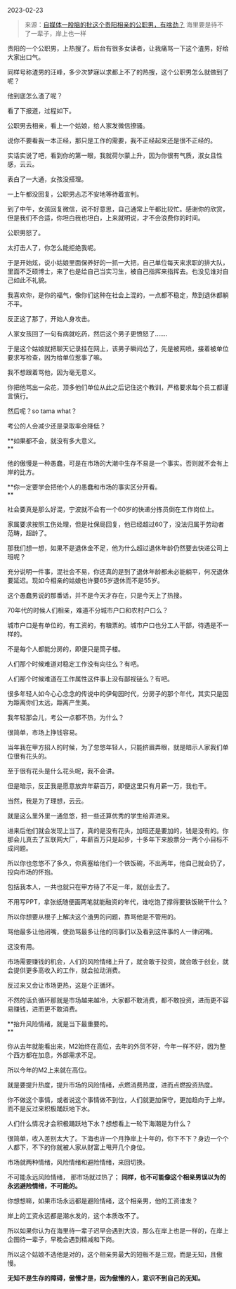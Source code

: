 2023-02-23

> 来源：[自媒体一股脑的批这个贵阳相亲的公职男，有啥劲？](http://mp.weixin.qq.com/s?__biz=MzU3NDc5Nzc0NQ==&mid=2247522962&idx=1&sn=68a00c3c9ef171c58c64b603a9d87c90&chksm=fd2e384cca59b15a1d8a65ac8d1824818c4a16aa144b2f26d2eeab63650de1025cbb0362c8d5&scene=27#wechat_redirect)
> 海里要是待不了一辈子，岸上也一样

贵阳的一个公职男，上热搜了。后台有很多女读者，让我痛骂一下这个渣男，好给大家出口气。  

同样号称渣男的汪峰，多少次梦寐以求都上不了的热搜，这个公职男怎么就做到了呢？

他到底怎么渣了呢？

看了下报道，过程如下。  

公职男去相亲，看上一个姑娘，给人家发微信撩骚。

说你不要看我一本正经，那只是工作的需要，我不正经起来还是很不正经的。  

实话实说了吧，看到你的第一眼，我就荷尔蒙上升，因为你很有气质，淑女且性感，云云。

表白了一大通，女孩没搭理。

一上午都没回复，公职男忐忑不安地等待着宣判。  

到了中午，女孩回复微信，说不好意思，自己通常上午都比较忙。感谢你的欣赏，但是我们不合适，你坦白我也坦白，上来就明说，才不会浪费你的时间。

公职男怒了。  

太打击人了，你怎么能拒绝我呢。  

于是开始炫，说小姑娘里面保养好的一抓一大把，自己单位每天来求职的排大队，里面不乏硕博士，来了也是给自己当实习生，被自己指挥来指挥去。也没见谁对自己如此不礼貌。

我喜欢你，是你的福气，像你们这种在社会上混的，一点都不稳定，熬到退休都躺不平。  

反正这了那了，开始人身攻击。  

人家女孩回了一句有病就吃药，然后这个男子更愤怒了.......

于是这个姑娘就把聊天记录挂在网上，该男子瞬间怂了，先是被网喷，接着被单位要求写检查，因为给单位惹事了嘛。  

我不想跟着骂他，因为毫无意义。  

你把他骂出一朵花，顶多他们单位从此之后记住这个教训，严格要求每个员工都谨言慎行。

然后呢？so tama what？

考公的人会减少还是录取率会降低？  

 **如果都不会，就没有多大意义。  
**

他的傲慢是一种愚蠢，可是在市场的大潮中生存不易是一个事实。否则就不会有上岸的比方。

 **你一定要学会把他个人的愚蠢和市场的事实区分开看。  
**

社会要真是那么好混，宁波就不会有一个60岁的快递分拣员倒在工作岗位上。  

家属要求按照工伤处理，但是社保局回复，他已经超过60了，没法归属于劳动者范畴，超龄了。

那我们想一想，如果不是退休金不足，他为什么超过退休年龄仍然要去快递公司上班呢？  

充分说明一件事，混社会不易，你还真的是到了退休年龄都未必能躺平，何况退休要延迟。现如今相亲的姑娘也许要65岁退休而不是55岁。

这个愚蠢男说的那番话，并不是今天才存在，只是今天上了热搜。  

70年代的时候人们相亲，难道不分城市户口和农村户口么？  

城市户口是有单位的，有工资的，有粮票的。城市户口也分工人干部，待遇是不一样的。

不是每个人都能分房的，即便只是筒子楼。

人们那个时候难道对稳定工作没有向往么？有吧。  

人们那个时候难道在工作属性这件事上没有鄙视链么？有吧。

很多年轻人如今心心念念的传说中的伊甸园时代，分房子的那个年代，其实只是因为距离你们太远，距离产生美。  

我年轻那会儿，考公一点都不热，为什么？  

很简单，市场上挣钱容易。  

当年我在甲方招人的时候，为了忽悠年轻人，只能挤眉弄眼，就是暗示人家我们单位很有花头的。  

至于很有花头是什么花头呢，我不会讲。  

但是暗示，反正我是愿意放弃年薪百万，即便这里只有月薪一万，我也干。  

当然，我是为了理想，云云。  

就是这么里外里一通忽悠，把一些还算优秀的学生给弄进来。

进来后他们就会发现上当了，真的是没有花头，加班还是要加的，钱是没有的。你那会儿真去了互联网大厂，年薪百万只是起步，十多年下来股票分一两个小目标不成问题。

所以你也忽悠不了多久，你真塞给他们一个铁饭碗，不出两年，他自己就会扔了，投向市场的怀抱。  

包括我本人，一共也就只在甲方待了不足一年，就创业去了。  

不用写PPT，拿张纸随便画两笔就能融资的年代，谁吃饱了撑得要铁饭碗干什么？  

所以你想要从根子上解决这个渣男的问题，靠骂他是不管用的。  

骂他最多让他闭嘴，使劲骂最多让他的同事们以及看到这件事的人一律闭嘴。  

这没有用。  

市场需要赚钱的机会，人们的风险情绪上升了，就会敢于投资，就会敢于创业，就会提供更多高收入的工作，就会拉动消费。  

反过来又会让市场更热，这是个正循环。  

不然的话负循环那就是市场越来越冷，大家都不敢消费，都不敢投资，进而更不容易赚钱，进而更不敢消费。  

 **抬升风险情绪，就是当下最重要的。  
**

你从去年就能看出来，M2始终在高位，去年的外贸不好，今年一样不好，因为整个西方都在加息，外部需求不足。  

所以今年的M2上来就在高位。  

就是要提升热度，提升市场的风险情绪，点燃消费热度，进而点燃投资热度。  

你不做这个事情，或者说这个事情做不到位，人们就更加保守，更加趋向于上岸。而不是反过来积极踊跃地下水。

人们什么情况才会积极踊跃地下水？想想看上一轮下海潮是为什么？  

很简单，收入差别太大了。下海也许一个月挣岸上十年的，你下不下？身边一个个人都下，不下的你就被人家从财富上甩开几个身位。

市场就两种情绪，风险情绪和避险情绪，来回切换。  

不可能永远风险情绪， 那市场就过热了； **同样，也不可能像这个相亲男误以为的永远避险情绪，不可能的。**

你想想嘛，如果市场永远都是避险情绪，这个相亲男，他的工资谁发？

岸上的工资永远都是潮水发的，这个本质改不了。  

所以如果你认为在海里待一辈子迟早会遇到大浪，那么在岸上也是一样的，在岸上企图待一辈子，早晚会遇到精减和下岗。

所以这个姑娘不选他是对的，这个相亲男最大的短板不是三观，而是无知，且傲慢。

 **无知不是生存的障碍，傲慢才是，因为傲慢的人，意识不到自己的无知。**

